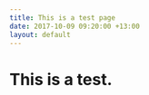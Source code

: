 ```yaml
---
title: This is a test page
date: 2017-10-09 09:20:00 +13:00
layout: default 
---
```


# This is a test.

